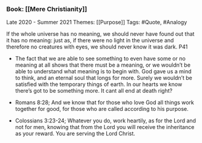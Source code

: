 ### Book: [[Mere Christianity]]
Late 2020 - Summer 2021
Themes: [[Purpose]] 
Tags: #Quote, #Analogy 

If the whole universe has no meaning, we should never have found out that it has no meaning: just as, if there were no light in the universe and therefore no creatures with eyes, we should never know it was dark. P41

- The fact that we are able to see something to even have some or no meaning at all shows that there must be a meaning, or we wouldn’t be able to understand what meaning is to begin with. God gave us a mind to think, and an eternal soul that longs for more. Surely we wouldn’t be satisfied with the temporary things of earth. In our hearts we know there’s got to be something more. It cant all end at death right?

- Romans 8:28; And we know that for those who love God all things work together for good, for those who are called according to his purpose.

- Colossians 3:23-24; Whatever you do, work heartily, as for the Lord and not for men, knowing that from the Lord you will receive the inheritance as your reward. You are serving the Lord Christ.